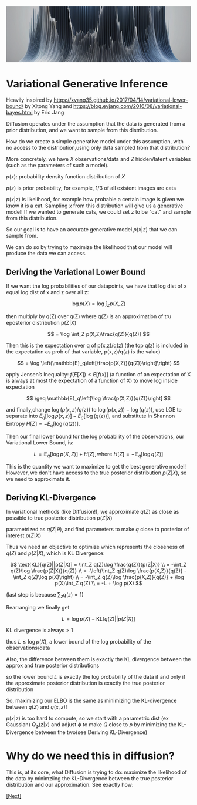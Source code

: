 ![VGI](../../Images/Flowing%20Wave.png)

# Variational Generative Inference 

Heavily inspired by https://xyang35.github.io/2017/04/14/variational-lower-bound/ by Xitong Yang
and https://blog.evjang.com/2016/08/variational-bayes.html by Eric Jang

Diffusion operates under the assumption that the data is generated from a prior distribution, and we want to sample from this distribution.

How do we create a simple generative model under this assumption, with no access to the distribution,using only data sampled from that distribution?

More concretely, we have $X$ observations/data and $Z$ hidden/latent variables (such as the parameters of such a model).

$p(x)$: probability density function distribution of $X$

$p(z)$ is prior probability, for example, 1/3 of all existent images are cats

$p(x|z)$ is likelihood, for example how probable a certain image is given we know it is a cat. Sampling $x$ from this distribution will give us a generative model! If we wanted to generate cats, we could set z to be "cat" and sample from this distribution.

So our goal is to have an accurate generative model $p(x|z)$ that we can sample from.

We can do so by trying to maximize the likelihood that our model will produce the data we can access.

## Deriving the Variational Lower Bound

If we want the log probabilities of our datapoints, we have that log dist of x equal log dist of x and z over all z:

$$
\log p(X) = \log \int_Z p(X,Z) 
$$

then multiply by q(Z) over q(Z) where q(Z) is an approximation of tru eposterior distribution p(Z|X)

$$
= \log \int_Z p(X,Z)\frac{q(Z)}{q(Z)} 
$$

Then this is the expectation over q of p(x,z)/q(z) (the top q(z) is included in the expectation as prob of that variable, p(x,z)/q(z) is the value)

$$
= \log \left(\mathbb{E}_q\left[\frac{p(X,Z)}{q(Z)}\right]\right) 
$$

apply Jensen’s Inequality: $f(E[X]) \leq E[f(x)]$ (a function of an expectation of X is always at most the expectation of a function of X) to move log inside expectation

$$
\geq \mathbb{E}_q\left[\log \frac{p(X,Z)}{q(Z)}\right] 
$$

and finally,change $\log(p(x,z)/q(z))$ to $\log(p(x,z)) - \log(q(z))$, use LOE to separate into $E_q[\log p(x,z)] - E_q[\log(q(z))]$, and substitute in Shannon Entropy $H[Z] = -E_q[\log(q(z))]$.

Then our final lower bound for the log probability of the observations, our Variational Lower Bound, is:

$$
L = \mathbb{E}_q[\log p(X,Z)] + H[Z], \text{where } H[Z] = -\mathbb{E}_q[\log q(Z)]
$$

This is the quantity we want to maximize to get the best generative model! However, we don't have access to the true posterior distribution $p(Z|X)$, so we need to approximate it.

## Deriving KL-Divergence

In variational methods (like Diffusion!), we approximate $q(Z)$ as close as possible to true posterior distribution $p(Z|X)$

parametrized as $q(Z|\theta)$, and find parameters to make $q$ close to posterior of interest $p(Z|X)$

Thus we need an objective to optimize which represents the closeness of $q(Z)$ and $p(Z|X)$, which is KL Divergence:

$$
\text{KL}[q(Z)||p(Z|X)] = \int_Z q(Z)\log \frac{q(Z)}{p(Z|X)} \\
= -\int_Z q(Z)\log \frac{p(Z|X)}{q(Z)} \\
= -\left(\int_Z q(Z)\log \frac{p(X,Z)}{q(Z)} - \int_Z q(Z)\log p(X)\right) \\
= -\int_Z q(Z)\log \frac{p(X,Z)}{q(Z)} + \log p(X)\int_Z q(Z) \\
= -L + \log p(X)
$$

(last step is because $\sum_z q(z) = 1$)

Rearranging we finally get 

$$
L = \log p(X) - \text{KL}[q(Z)||p(Z|X)]
$$

KL divergence is always > 1

thus $L \leq \log p(X)$, a lower bound of the log probability of the observations/data

Also, the difference between them is exactly the KL divergence between the approx and true posterior distributions

so the lower bound $L$ is exactly the log probability of the data if and only if the approximate posterior distribution is exactly the true posterior distribution

So, maximizing our ELBO is the same as minimizing the KL-divergence between $q(Z)$ and $q(x,z)!$



$p(x|z)$ is too hard to compute, so we start with a parametric dist (ex Gaussian) $Q_\phi(z|x)$ and adjust $\phi$ to make $Q$ close to $p$ by minimizing the KL-Divergence between the two(see Deriving KL-Divergence)

# Why do we need this in diffusion?

This is, at its core, what Diffusion is trying to do: maximize the likelihood of the data by minimziing the KL-Divergence between the true posterior distribution and our approximation. See exactly how:

[[Next]](../0.2:%20Denoising%20Diffusion%20Probabilistic%20Models/DDPMs.md)